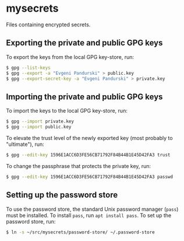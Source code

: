 # mysecrets

Files containing encrypted secrets.

## Exporting the private and public GPG keys

To export the keys from the local GPG key-store, run:

```sh
$ gpg --list-keys
$ gpg --export -a "Evgeni Pandurski" > public.key
$ gpg --export-secret-key -a "Evgeni Pandurski" > private.key
```

## Importing the private and public GPG keys

To import the keys to the local GPG key-store, run:

```sh
$ gpg --import private.key
$ gpg --import public.key
```

To elevate the trust level of the newly exported key (most probably to
"ultimate"), run:

```sh
$ gpg --edit-key 1596E1ACC6D3FE56CB71792F84B44B1E45D42FA3 trust
```

To change the passphrase that protects the private key, run:

```sh
$ gpg --edit-key 1596E1ACC6D3FE56CB71792F84B44B1E45D42FA3 passwd
```

## Setting up the password store

To use the password store, the standard Unix password manager (`pass`) must
be installed. To install `pass`, run `apt install pass`. To set up the
password store, run:

```sh
$ ln -s ~/src/mysecrets/password-store/ ~/.password-store
```
